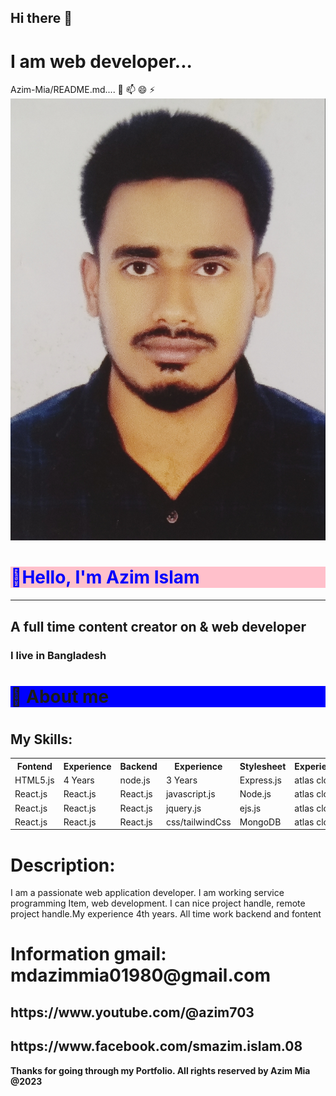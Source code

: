 <h2>Hi there 👋</h2>  
<h1>I am web developer...</h1>
Azim-Mia/README.md....  
💬 📫 😄 ⚡ 
<img src="./azim.jpg" alt="photos"/>
<h1 style="color:blue; background:pink;"> 👋Hello, I'm Azim Islam </h1> 
 <hr/>    
 <h2>A full time content creator on & web developer</h2>
 <h3>I live in Bangladesh</h3>  
 <h1 style="background:blue">👮 About me</h1>   
 <h1></h1>  
<h2 > My Skills:</h2>   
<table style="width:100%">
  <tr>
    <th>Fontend</th>
   <th>Experience</th>
    <th>Backend</th>
    <th>Experience</th>
   <th>Stylesheet</th>
   <th>Experience</th>
  </tr>
 <tr>
    <td>HTML5.js</td>
  <td>4 Years</td>
  <td>node.js</td>
  <td>3 Years</td>
    <td>Express.js</td>
    <td>atlas cloud</td>
  </tr>
 <tr>
  <td>React.js</td>
  <td>React.js</td>
  <td>React.js</td>
    <td>javascript.js</td>
    <td>Node.js</td>
    <td>atlas cloud</td>
  </tr>
 <tr>
  <td>React.js</td>
  <td>React.js</td>
  <td>React.js</td>
    <td>jquery.js</td>
    <td>ejs.js</td>
    <td>atlas cloud</td>
  </tr>
 <tr>
  <td>React.js</td>
  <td>React.js</td>
  <td>React.js</td>
    <td>css/tailwindCss</td>
    <td>MongoDB</td>
    <td>atlas cloud</td>
  </tr>
</table>
<h1>Description:</h1>  
<p>I am a passionate web application developer. I am working service programming  Item, web development. I can nice project handle, remote project handle.My experience 4th years. All time work backend and fontent</p>  
 <h1>Information gmail: mdazimmia01980@gmail.com</h1>   
<h2>https://www.youtube.com/@azim703</h2>  

<h2>https://www.facebook.com/smazim.islam.08</h2>
<b>Thanks for going through my Portfolio. All rights reserved by Azim Mia @2023</b>
